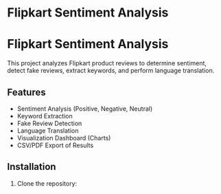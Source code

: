 ﻿# Flipkart Sentiment Analysis
# Flipkart Sentiment Analysis

This project analyzes Flipkart product reviews to determine sentiment, detect fake reviews, extract keywords, and perform language translation.

## Features
- Sentiment Analysis (Positive, Negative, Neutral)
- Keyword Extraction
- Fake Review Detection
- Language Translation
- Visualization Dashboard (Charts)
- CSV/PDF Export of Results

## Installation
1. Clone the repository:
